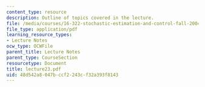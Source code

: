 ```yaml
---
content_type: resource
description: Outline of topics covered in the lecture.
file: /media/courses/16-322-stochastic-estimation-and-control-fall-2004/48d542a8047bccf2243cf32a393f8143_lecture23.pdf
file_type: application/pdf
learning_resource_types:
- Lecture Notes
ocw_type: OCWFile
parent_title: Lecture Notes
parent_type: CourseSection
resourcetype: Document
title: lecture23.pdf
uid: 48d542a8-047b-ccf2-243c-f32a393f8143
---
```

